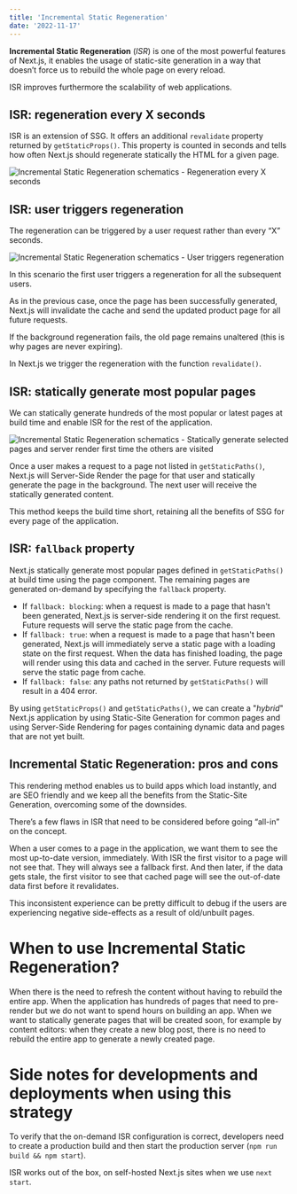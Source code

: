 ```yaml
---
title: 'Incremental Static Regeneration'
date: '2022-11-17'
---
```


**Incremental Static Regeneration** (*ISR*) is one of the most powerful features of Next.js, it enables the usage of static-site generation in a way that doesn’t force us to rebuild the whole page on ‌every reload.

ISR improves furthermore the scalability of web applications.

## ISR: regeneration every X seconds

ISR is an extension of SSG. It offers an additional `revalidate` property returned by `getStaticProps()`. This property is counted in seconds and tells how often Next.js should regenerate statically the HTML for a given page.

![Incremental Static Regeneration schematics - Regeneration every X seconds](/images/ISR-revalidate-seconds.png "Incremental Static Regeneration - Scenario 1")

## ISR: user triggers regeneration

The regeneration can be triggered by a user request rather than every “X” seconds.

![Incremental Static Regeneration schematics - User triggers regeneration](/images/ISR.png "Incremental Static Regeneration - Scenario 2")

In this scenario the first user triggers a regeneration for all the subsequent users.

As in the previous case, once the page has been successfully generated, Next.js will invalidate the cache and send the updated product page for all future requests.

If the background regeneration fails, the old page remains unaltered (this is why pages are never expiring).

In Next.js we trigger the regeneration with the function `revalidate()`.

## ISR: statically generate most popular pages

We can statically generate hundreds of the most popular or latest pages at build time and enable ISR for the rest of the application.

![Incremental Static Regeneration schematics - Statically generate selected pages and server render first time the others are visited](/images/ISR-generate-most-popular-pages.png "Incremental Static Regeneration - Scenario 3")

Once a user makes a request to a page not listed in `getStaticPaths()`, Next.js will Server-Side Render the page for that user and statically generate the page in the background. The next user will receive the statically generated content.

This method keeps the build time short, retaining all the benefits of SSG for every page of the application. 

## ISR: `fallback` property

Next.js statically generate most popular pages defined in `getStaticPaths()` at build time using the page component. The remaining pages are generated on-demand by specifying the `fallback` property.
- If `fallback: blocking`: when a request is made to a page that hasn't been generated, Next.js is server-side rendering it on the first request. Future requests will serve the static page from the cache.
- If `fallback: true`: when a request is made to a page that hasn't been generated, Next.js will immediately serve a static page with a loading state on the first request. When the data has finished loading, the page will render using this data and cached in the server. Future requests will serve the static page from cache.
- If `fallback: false`: any paths not returned by `getStaticPaths()` will result in a 404 error.

By using `getStaticProps()` and `getStaticPaths()`, we can create a "*hybrid*" Next.js application by using Static-Site Generation for common pages and using Server-Side Rendering for pages containing dynamic data and pages that are not yet built.

## Incremental Static Regeneration: pros and cons

This rendering method enables us to build apps which load instantly, and are SEO friendly and we keep all the benefits from the Static-Site Generation, overcoming some of the downsides.

There’s a few flaws in ISR that need to be considered before going “all-in” on the concept.

When a user comes to a page in the application, we want them to see the most up-to-date version, immediately. With ISR the first visitor to a page will not see that. They will always see a fallback first. And then later, if the data gets stale, the first visitor to see that cached page will see the out-of-date data first before it revalidates.

This inconsistent experience can be pretty difficult to debug if the users are experiencing negative side-effects as a result of old/unbuilt pages.

# When to use Incremental Static Regeneration?

When there is the need to refresh the content without having to rebuild the entire app.
When the application has hundreds of pages that need to pre-render but we do not want to spend hours on building an app.
When we want to statically generate pages that will be created soon, for example by content editors: when they create a new blog post, there is no need to rebuild the entire app to generate a newly created page.

# Side notes for developments and deployments when using this strategy

To verify that the on-demand ISR configuration is correct, developers need to create a production build and then start the production server (`npm run build && npm start`).

ISR works out of the box, on self-hosted Next.js sites when we use `next start`.
